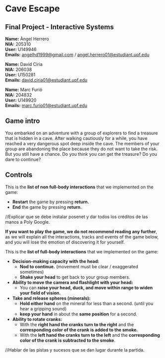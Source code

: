 # Cave Escape
##  Final Project - Interactive Systems<br />

**Name:** Àngel Herrero <br />
**NIA:** 205310<br />
**User:** U149946<br />
**Emails:** angelhd1999@gmail.com / angel.herrero01@estudiant.upf.edu<br />

**Name:** David Ciria <br />
**NIA:** 206038<br />
**User:** U150281<br />
**Emails:** david.ciria01@estudiant.upf.edu<br />

**Name:** Marc Furió <br />
**NIA:** 204832<br />
**User:** U149920<br />
**Emails:** marc.furio01@estudiant.upf.edu<br />

## Game intro
You embarked on an adventure with a group of explorers to find a treasure that is hidden in a cave. After walking cautiously for a while, you have reached a very dangerous spot deep inside the cave. The members of your group are abandoning the place because they do not want to take the risk. But you still have a chance. Do you think you can get the treasure? Do you dare to continue?

## Controls

This is the **list of non full-body interactions** that we implemented on the game:<br />
 * **Restart** the game by pressing **return.**
 * **End** the game by pressing **return.**

//Explicar que se debe instalar posenet y dar todos los créditos de las manos a Poly Google.

**If you want to play the game, we do not recommend reading any further**, as we will explain all the interactions, tracks and events of the game below, and you will lose the emotion of discovering it for yourself.

This is the **list of full-body interactions** that we implemented on the game:<br />
* **Decision-making capacity with the head:**
  * **Nod to continue.** (movement must be clear / exaggerated sometimes)
  * **Shake your head** to get back to your group members.
* **Ability to move the camera and flashlight with your head:** 
  * You can **raise your head, duck, and move within range to widen your field of vision.**
* **Take and release spheres (minerals):** 
  * **Hold either hand** on the mineral for less than a second. (until you hear a gripping sound)
  * **keep your hand** in about the **same position** for a second.
* **Ability to rotate cranks:**
  * With the **right hand the cranks turn to the right** and the **corresponding color of the crank is added to the smoke.**
  * With the **left hand the cranks turn to the left** and the **corresponding color of the crank is subtracted to the smoke**.
  
//Hablar de las pistas y sucesos que se dan lugar durante la partida.
